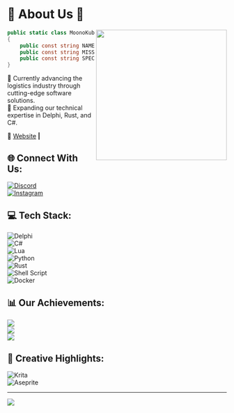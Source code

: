 # 🚀 About Us 🌟

<img align="right" width="300" src="https://i.pinimg.com/originals/10/d8/ba/10d8ba6db5fbe73ef31375870b481e16.gif" />

```c#
public static class MoonoKube
{
    public const string NAME = "MoonoKube";
    public const string MISSION = "Delivering modern softwares for modern businesses.";
    public const string SPECIALIZATION = "Software Development";
}
```

🔭 Currently advancing the logistics industry through cutting-edge software solutions.  
🌱 Expanding our technical expertise in Delphi, Rust, and C#.  

🏡 [Website](https://MoonoKube.com/) **|**   

## 🌐 Connect With Us:

[![Discord](https://img.shields.io/badge/Discord-%237289DA.svg?logo=discord&logoColor=white)](https://discord.gg/8Bhr74mZuV)  
[![Instagram](https://img.shields.io/badge/Instagram-%23E4405F.svg?logo=Instagram&logoColor=white)](https://instagram.com/MoonoKube)  

## 💻 Tech Stack:

![Delphi](https://img.shields.io/badge/Delphi-CC342D?style=for-the-badge&logo=delphi&logoColor=white)  
![C#](https://img.shields.io/badge/c%23-%23239120.svg?style=for-the-badge&logo=csharp&logoColor=white)  
![Lua](https://img.shields.io/badge/lua-%232C2D72.svg?style=for-the-badge&logo=lua&logoColor=white)  
![Python](https://img.shields.io/badge/python-3670A0?style=for-the-badge&logo=python&logoColor=ffdd54)  
![Rust](https://img.shields.io/badge/rust-%23000000.svg?style=for-the-badge&logo=rust&logoColor=white)  
![Shell Script](https://img.shields.io/badge/shell_script-%23121011.svg?style=for-the-badge&logo=gnu-bash&logoColor=white)  
![Docker](https://img.shields.io/badge/docker-%230db7ed.svg?style=for-the-badge&logo=docker&logoColor=white)  

## 📊 Our Achievements:

![](https://github-readme-stats.vercel.app/api?username=MoonoKube&theme=dracula&hide_border=false&include_all_commits=false&count_private=false)<br/>
![](https://github-readme-streak-stats.herokuapp.com/?user=MoonoKube&theme=dracula&hide_border=false)<br/>
![](https://github-readme-stats.vercel.app/api/top-langs/?username=MoonoKube&theme=dracula&hide_border=false&include_all_commits=false&count_private=false&layout=compact)

## 🎨 Creative Highlights:

![Krita](https://img.shields.io/badge/Krita-203759?style=for-the-badge&logo=krita&logoColor=EEF37B)  
![Aseprite](https://img.shields.io/badge/Aseprite-FFFFFF?style=for-the-badge&logo=Aseprite&logoColor=#7D929E)  

---

[![](https://visitcount.itsvg.in/api?id=MoonoKube&icon=2&color=10)](https://visitcount.itsvg.in)

